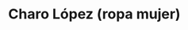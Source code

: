 ---
title: "Charo López (ropa mujer)"
url: /sevilla-casco-antiguo-san-bartolome/charo-lopez-ropa-mujer/
shop: ropa
---